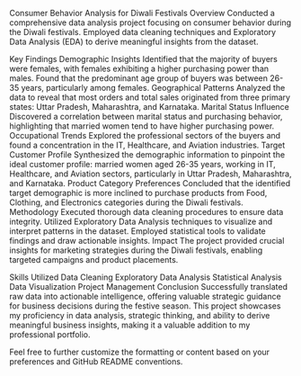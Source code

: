 Consumer Behavior Analysis for Diwali Festivals
Overview
Conducted a comprehensive data analysis project focusing on consumer behavior during the Diwali festivals. Employed data cleaning techniques and Exploratory Data Analysis (EDA) to derive meaningful insights from the dataset.

Key Findings
Demographic Insights
Identified that the majority of buyers were females, with females exhibiting a higher purchasing power than males.
Found that the predominant age group of buyers was between 26-35 years, particularly among females.
Geographical Patterns
Analyzed the data to reveal that most orders and total sales originated from three primary states: Uttar Pradesh, Maharashtra, and Karnataka.
Marital Status Influence
Discovered a correlation between marital status and purchasing behavior, highlighting that married women tend to have higher purchasing power.
Occupational Trends
Explored the professional sectors of the buyers and found a concentration in the IT, Healthcare, and Aviation industries.
Target Customer Profile
Synthesized the demographic information to pinpoint the ideal customer profile: married women aged 26-35 years, working in IT, Healthcare, and Aviation sectors, particularly in Uttar Pradesh, Maharashtra, and Karnataka.
Product Category Preferences
Concluded that the identified target demographic is more inclined to purchase products from Food, Clothing, and Electronics categories during the Diwali festivals.
Methodology
Executed thorough data cleaning procedures to ensure data integrity.
Utilized Exploratory Data Analysis techniques to visualize and interpret patterns in the dataset.
Employed statistical tools to validate findings and draw actionable insights.
Impact
The project provided crucial insights for marketing strategies during the Diwali festivals, enabling targeted campaigns and product placements.

Skills Utilized
Data Cleaning
Exploratory Data Analysis
Statistical Analysis
Data Visualization
Project Management
Conclusion
Successfully translated raw data into actionable intelligence, offering valuable strategic guidance for business decisions during the festive season. This project showcases my proficiency in data analysis, strategic thinking, and ability to derive meaningful business insights, making it a valuable addition to my professional portfolio.

Feel free to further customize the formatting or content based on your preferences and GitHub README conventions.

